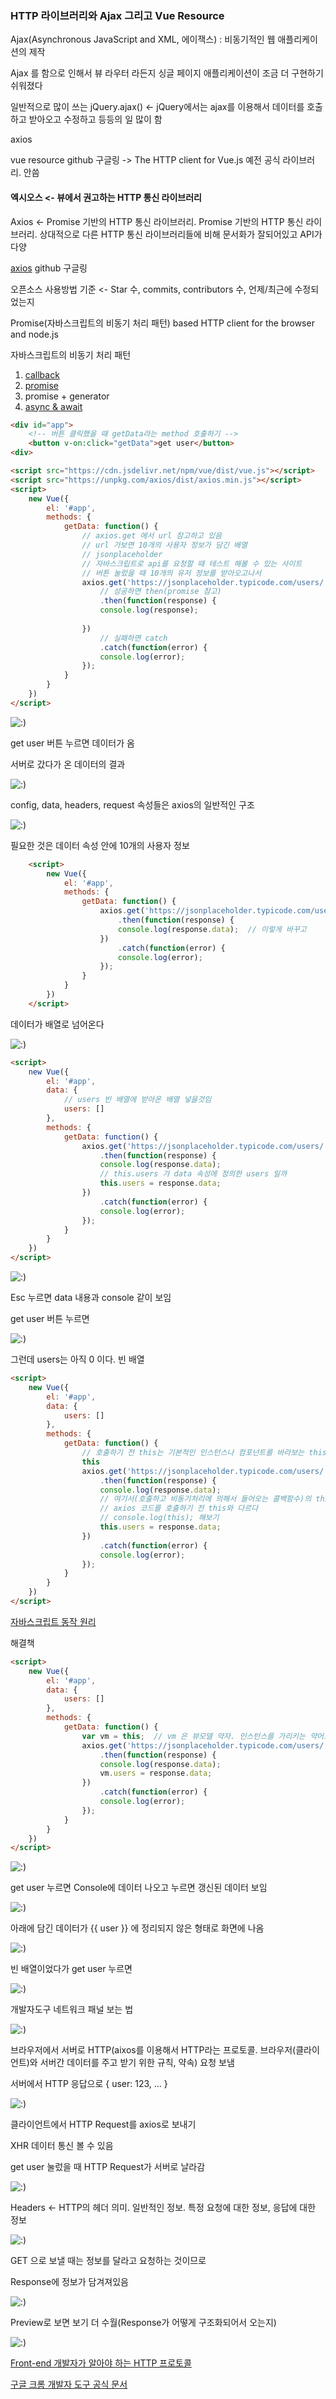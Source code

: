 ### HTTP 라이브러리와 Ajax 그리고 Vue Resource

Ajax(Asynchronous JavaScript and XML, 에이잭스) : 비동기적인 웹 애플리케이션의 제작

Ajax 를 함으로 인해서 뷰 라우터 라든지 싱글 페이지 애플리케이션이 조금 더 구현하기 쉬워졌다

일반적으로 많이 쓰는 jQuery.ajax()  <- jQuery에서는 ajax를 이용해서 데이터를 호출하고 받아오고 수정하고 등등의 일 많이 함 



axios

vue resource github 구글링 -> The HTTP client for Vue.js 예전 공식 라이브러리. 안씀



#### 엑시오스 <- 뷰에서 권고하는 HTTP 통신 라이브러리

Axios <- Promise 기반의 HTTP 통신 라이브러리. Promise 기반의 HTTP 통신 라이브러리. 상대적으로 다른 HTTP 통신 라이브러리들에 비해 문서화가 잘되어있고 API가 다양



[axios](https://github.com/axios/axios) github 구글링



오픈소스 사용방법 기준 <- Star 수, commits, contributors 수, 언제/최근에 수정되었는지



Promise(자바스크립트의 비동기 처리 패턴) based HTTP client for the browser and node.js



자바스크립트의 비동기 처리 패턴

1. [callback](https://joshua1988.github.io/web-development/javascript/javascript-asynchronous-operation/)
2. [promise](https://joshua1988.github.io/web-development/javascript/promise-for-beginners/)
3. promise + generator
4. [async & await](https://joshua1988.github.io/web-development/javascript/js-async-await/)



```html
<div id="app">
    <!-- 버튼 클릭했을 때 getData라는 method 호출하기 -->
	<button v-on:click="getData">get user</button>
<div>

<script src="https://cdn.jsdelivr.net/npm/vue/dist/vue.js"></script>
<script src="https://unpkg.com/axios/dist/axios.min.js"></script>
<script>
    new Vue({
        el: '#app',
        methods: {
            getData: function() { 
                // axios.get 에서 url 참고하고 있음
                // url 가보면 10개의 사용자 정보가 담긴 배열
                // jsonplaceholder
                // 자바스크립트로 api를 요청할 때 테스트 해볼 수 있는 사이트
                // 버튼 눌렀을 때 10개의 유저 정보를 받아오고나서
                axios.get('https://jsonplaceholder.typicode.com/users/')
                	// 성공하면 then(promise 참고)
                    .then(function(response) {
                    console.log(response);
                    
                })
                	// 실패하면 catch
                    .catch(function(error) {
                    console.log(error);
                });
            }
        }
    })
</script>
```

![:)](C:./imgs/1.png)

get user 버튼 누르면 데이터가 옴

서버로 갔다가 온 데이터의 결과

![:)](C:./imgs/2.png)

config, data, headers, request 속성들은 axios의 일반적인 구조

![:)](C:./imgs/3.png)

필요한 것은 데이터 속성 안에 10개의 사용자 정보

```html
    <script>
        new Vue({
            el: '#app',
            methods: {
                getData: function() { 
                    axios.get('https://jsonplaceholder.typicode.com/users/')
                        .then(function(response) {
                        console.log(response.data);  // 이렇게 바꾸고
                    })
                        .catch(function(error) {
                        console.log(error);
                    });
                }
            }
        })
    </script>
```

데이터가 배열로 넘어온다

![:)](C:./imgs/4.png)

```html
<script>
    new Vue({
        el: '#app',
        data: {
            // users 빈 배열에 받아온 배열 넣을것임
            users: []
        },
        methods: {
            getData: function() { 
                axios.get('https://jsonplaceholder.typicode.com/users/')
                    .then(function(response) {
                    console.log(response.data);
                    // this.users 가 data 속성에 정의한 users 일까
                    this.users = response.data;
                })
                    .catch(function(error) {
                    console.log(error);
                });
            }
        }
    })
</script>
```

![:)](C:./imgs/5.png)

Esc 누르면 data 내용과 console 같이 보임

get user 버튼 누르면

![:)](C:./imgs/6.png)

그런데 users는 아직 0 이다. 빈 배열

```html
<script>
    new Vue({
        el: '#app',
        data: {
            users: []
        },
        methods: {
            getData: function() { 
                // 호출하기 전 this는 기본적인 인스턴스나 컴포넌트를 바라보는 this
                this
                axios.get('https://jsonplaceholder.typicode.com/users/')
                    .then(function(response) {
                    console.log(response.data);
                    // 여기서(호출하고 비동기처리에 의해서 들어오는 콜백함수)의 this는 
                    // axios 코드를 호출하기 전 this와 다르다
                    // console.log(this); 해보기
                    this.users = response.data;
                })
                    .catch(function(error) {
                    console.log(error);
                });
            }
        }
    })
</script>
```

[자바스크립트 동작 원리](https://joshua1988.github.io/web-development/translation/javascript/how-js-works-inside-engine/)



해결책

```html
<script>
    new Vue({
        el: '#app',
        data: {
            users: []
        },
        methods: {
            getData: function() { 
                var vm = this;  // vm 은 뷰모델 약자. 인스턴스를 가리키는 약어로 많이 쓰임(추후 ES6 / 화살표 함수 배우면 vm 대신에 this로 바로 연결하는 방법 알게됨)
                axios.get('https://jsonplaceholder.typicode.com/users/')
                    .then(function(response) {
                    console.log(response.data);
                    vm.users = response.data;
                })
                    .catch(function(error) {
                    console.log(error);
                });
            }
        }
    })
</script>
```

![:)](C:./imgs/7.png)

get user 누르면 Console에 데이터 나오고 <Root> 누르면 갱신된 데이터 보임

![:)](C:./imgs/8.png)

아래에 담긴 데이터가 {{ user }} 에 정리되지 않은 형태로 화면에 나옴

![:)](C:./imgs/10.png)

빈 배열이었다가 get user 누르면

![:)](C:./imgs/9.png)



개발자도구 네트워크 패널 보는 법

![:)](C:./imgs/11.png)

브라우저에서 서버로 HTTP(aixos를 이용해서 HTTP라는 프로토콜. 브라우저(클라이언트)와 서버간 데이터를 주고 받기 위한 규칙, 약속) 요청 보냄

서버에서 HTTP 응답으로 { user: 123, ... }



![:)](C:./imgs/12.png)

클라이언트에서 HTTP Request를 axios로 보내기

XHR 데이터 통신 볼 수 있음

get user 눌렀을 때 HTTP Request가 서버로 날라감

![:)](C:./imgs/13.png)

Headers <- HTTP의 헤더 의미. 일반적인 정보. 특정 요청에 대한 정보, 응답에 대한 정보

![:)](C:./imgs/14.png)

GET 으로 보낼 때는 정보를 달라고 요청하는 것이므로

Response에 정보가 담겨져있음

![:)](C:./imgs/15.png)

Preview로 보면 보기 더 수월(Response가 어떻게 구조화되어서 오는지)

![:)](C:./imgs/16.png)

[Front-end 개발자가 알아야 하는 HTTP 프로토콜](https://joshua1988.github.io/web-development/http-part1/)

[구글 크롬 개발자 도구 공식 문서](https://developers.google.com/web/tools/chrome-devtools/)